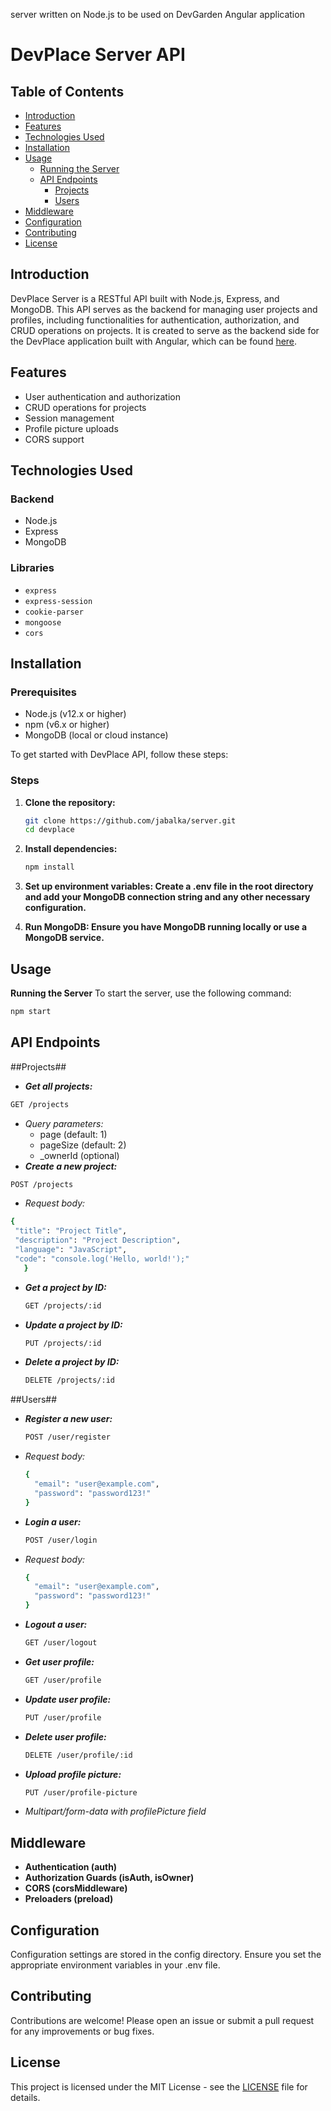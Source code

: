 server written on Node.js to be used on DevGarden Angular application

# DevPlace Server API

## Table of Contents

- [Introduction](#introduction)
- [Features](#features)
- [Technologies Used](#technologies-used)
- [Installation](#installation)
- [Usage](#usage)
  - [Running the Server](#running-the-server)
  - [API Endpoints](#api-endpoints)
    - [Projects](#projects)
    - [Users](#users)
- [Middleware](#middleware)
- [Configuration](#configuration)
- [Contributing](#contributing)
- [License](#license)

## Introduction

DevPlace Server is a RESTful API built with Node.js, Express, and MongoDB. This API serves as the backend for managing user projects and profiles, including functionalities for authentication, authorization, and CRUD operations on projects. It is created to serve as the backend side for the DevPlace application built with Angular, which can be found [here](https://github.com/jabalka/DevPlace).

## Features

- User authentication and authorization
- CRUD operations for projects
- Session management
- Profile picture uploads
- CORS support

## Technologies Used
### Backend

- Node.js
- Express
- MongoDB

### Libraries

- `express`
- `express-session`
- `cookie-parser`
- `mongoose`
- `cors`
  
## Installation
### Prerequisites
- Node.js (v12.x or higher)
- npm (v6.x or higher)
- MongoDB (local or cloud instance)
  
To get started with DevPlace API, follow these steps:

### Steps
1. **Clone the repository:**
   ```bash
   git clone https://github.com/jabalka/server.git
   cd devplace
2. **Install dependencies:**
   ```bash
   npm install   
3. **Set up environment variables: Create a .env file in the root directory and add your MongoDB connection string and any other necessary configuration.**

4. **Run MongoDB: Ensure you have MongoDB running locally or use a MongoDB service.**

## Usage

  **Running the Server**
  To start the server, use the following command:
   ```bash
   npm start
   ```
## API Endpoints

##Projects##
  + ***Get all projects:***
   ```bash
   GET /projects
   ```
  + *Query parameters:*
    - page (default: 1)
    - pageSize (default: 2)
    - _ownerId (optional)
  + ***Create a new project:***
   ```bash
   POST /projects
  ```
  + *Request body:*
   ```bash
   {
    "title": "Project Title",
    "description": "Project Description",
    "language": "JavaScript",
    "code": "console.log('Hello, world!');"
      }
   ```
+ ***Get a project by ID:***
   ```bash
  GET /projects/:id
   ```
+ ***Update a project by ID:***
     ```bash
  PUT /projects/:id
   ```
+ ***Delete a project by ID:***
     ```bash
  DELETE /projects/:id
   ```
##Users##
+ ***Register a new user:***
     ```bash
  POST /user/register
   ```
+ *Request body:*
  ```bash
  {
    "email": "user@example.com",
    "password": "password123!"
  }
   ```
+ ***Login a user:***
    ```bash
  POST /user/login
   ```
+ *Request body:*
  ```bash
  {
    "email": "user@example.com",
    "password": "password123!"
  }
   ```
+ ***Logout a user:***
    ```bash
  GET /user/logout
   ```
+ ***Get user profile:***
    ```bash
  GET /user/profile
   ```
+ ***Update user profile:***
    ```bash
  PUT /user/profile
   ```
+ ***Delete user profile:***
    ```bash
  DELETE /user/profile/:id
   ```
+ ***Upload profile picture:***
    ```bash
  PUT /user/profile-picture
   ```
+ *Multipart/form-data with profilePicture field*

## Middleware

+ **Authentication (auth)**
+ **Authorization Guards (isAuth, isOwner)**
+ **CORS (corsMiddleware)**
+ **Preloaders (preload)**

## Configuration
Configuration settings are stored in the config directory. Ensure you set the appropriate environment variables in your .env file.

## Contributing
Contributions are welcome! Please open an issue or submit a pull request for any improvements or bug fixes.

## License
This project is licensed under the MIT License - see the [LICENSE](LICENSE) file for details.
